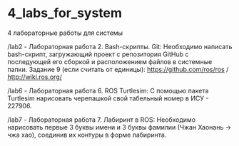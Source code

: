 # 4_labs_for_system
4 лабораторные работы для системы

/lab2 - Лабораторная работа 2. Bash-скрипты. Git: Необходимо написать bash-скрипт, загружающий проект с репозитория GitHub с последующей его сборкой и расположением файлов в системные папки. Задание 9 (если считать от единицы): https://github.com/ros/ros / http://wiki.ros.org/

/lab6 - Лабораторная работа 6. ROS Turtlesim: С помощью пакета Turtlesim нарисовать черепашкой свой табельный номер в ИСУ - 227906.

/lab7 - Лабораторная работа 7. Лабиринт в ROS: Необходимо нарисовать первые 3 буквы имени и 3 буквы фамилии (Чжан Хаонань -> чжа хао), соединив их контуры в форме лабиринта.
